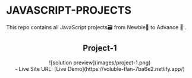 # JAVASCRIPT-PROJECTS

This repo contains all JavaScript projects🗃️ from Newbie🌱 to Advance 🚀 .

<div align="center">
 <h2 align="center">Project-1</h2>
 ![solution preview](images/project-1.png)
 <br/>
- Live Site URL: [Live Demo](https://voluble-flan-7ba6e2.netlify.app/)
</div>
